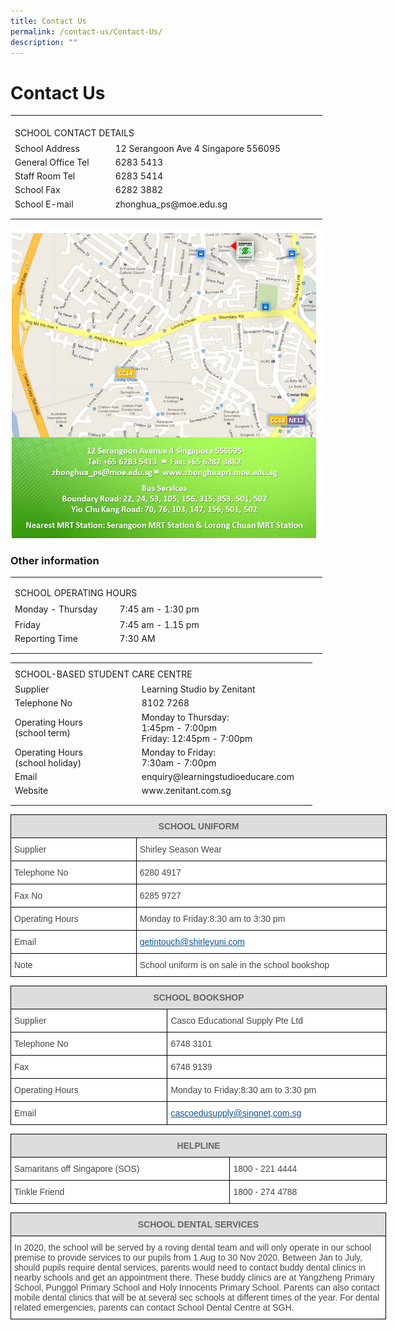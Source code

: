 ```yaml
---
title: Contact Us
permalink: /contact-us/Contact-Us/
description: ""
---
```

Contact Us
==========
<table border="0" cellpadding="0" cellspacing="0" width="499" style="border-collapse:
 collapse;width:374pt"><colgroup><col width="164" style="mso-width-source:userset;mso-width-alt:5997;width:123pt"> <col width="316" style="mso-width-source:userset;mso-width-alt:11556;width:237pt"> <col width="19" style="mso-width-source:userset;mso-width-alt:694;width:14pt"></colgroup><tbody><tr height="10" style="mso-height-source:userset;height:7.5pt"><td height="10" class="xl65" width="164" style="height:7.5pt;width:123pt"><a name="RANGE!C2:E9"></a></td><td class="xl65" width="316" style="width:237pt"></td><td class="xl65" width="19" style="width:14pt"></td></tr><tr height="21" style="height:15.75pt"><td colspan="2" height="21" class="xl68" style="height:15.75pt">SCHOOL CONTACT DETAILS</td><td class="xl65"></td></tr><tr height="21" style="height:15.75pt;box-sizing: border-box;border-color:var(--chakra-colors-gray-200);
  overflow-wrap: break-word"><td height="21" class="xl65" style="height:15.75pt;box-sizing: border-box;
  overflow-wrap: break-word;border-image: initial">School Address</td><td class="xl67" style="box-sizing: border-box;overflow-wrap: break-word;
  border-image: initial">12 Serangoon Ave 4 Singapore 556095</td><td class="xl65"></td></tr><tr height="21" style="height:15.75pt;box-sizing: border-box;border-color:var(--chakra-colors-gray-200);
  overflow-wrap: break-word"><td height="21" class="xl65" style="height:15.75pt;box-sizing: border-box;
  overflow-wrap: break-word;border-image: initial">General Office Tel</td><td class="xl66" style="border-top:none;box-sizing: border-box;overflow-wrap: break-word;
  border-image: initial">6283 5413</td><td class="xl65"></td></tr><tr height="21" style="height:15.75pt;box-sizing: border-box;border-color:var(--chakra-colors-gray-200);
  overflow-wrap: break-word"><td height="21" class="xl65" style="height:15.75pt;box-sizing: border-box;
  overflow-wrap: break-word;border-image: initial">Staff Room Tel</td><td class="xl66" style="border-top:none;box-sizing: border-box;overflow-wrap: break-word;
  border-image: initial">6283 5414</td><td class="xl65"></td></tr><tr height="21" style="height:15.75pt;box-sizing: border-box;border-color:var(--chakra-colors-gray-200);
  overflow-wrap: break-word"><td height="21" class="xl65" style="height:15.75pt;box-sizing: border-box;
  overflow-wrap: break-word;border-image: initial">School Fax</td><td class="xl66" style="border-top:none;box-sizing: border-box;overflow-wrap: break-word;
  border-image: initial">6282 3882</td><td class="xl65"></td></tr><tr height="21" style="height:15.75pt;box-sizing: border-box;border-color:var(--chakra-colors-gray-200);
  overflow-wrap: break-word"><td height="21" class="xl65" style="height:15.75pt;box-sizing: border-box;
  overflow-wrap: break-word">School E-mail</td><td class="xl66" style="border-top:none;box-sizing: border-box;overflow-wrap: break-word"><span style="box-sizing: border-box;border-color:var(--chakra-colors-gray-200);
  overflow-wrap: break-word">zhonghua_ps@moe.edu.sg</span></td><td class="xl65"></td></tr><tr height="7" style="mso-height-source:userset;height:5.25pt"><td height="7" class="xl65" style="height:5.25pt"></td><td class="xl65"></td><td class="xl65"></td></tr></tbody></table>


![](/images/Contact%20Us.png)

### Other information

<table border="0" cellpadding="0" cellspacing="0" width="499" style="border-collapse:
 collapse;width:374pt"><colgroup><col width="164" style="mso-width-source:userset;mso-width-alt:5997;width:123pt"> <col width="316" style="mso-width-source:userset;mso-width-alt:11556;width:237pt"> <col width="19" style="mso-width-source:userset;mso-width-alt:694;width:14pt"></colgroup><tbody><tr height="7" style="mso-height-source:userset;height:5.25pt"><td height="7" class="xl65" width="164" style="height:5.25pt;width:123pt"><a name="RANGE!C11:E16"></a></td><td class="xl65" width="316" style="width:237pt"></td><td class="xl65" width="19" style="width:14pt"></td></tr><tr height="21" style="height:15.75pt"><td colspan="2" height="21" class="xl68" style="height:15.75pt">SCHOOL OPERATING HOURS</td><td class="xl65"></td></tr><tr height="21" style="height:15.75pt"><td height="21" class="xl65" style="height:15.75pt">Monday - Thursday</td><td class="xl67" style="box-sizing: border-box;overflow-wrap: break-word;
  border-image: initial">7:45 am - 1:30 pm</td><td class="xl65"></td></tr><tr height="21" style="height:15.75pt;box-sizing: border-box;border-color:var(--chakra-colors-gray-200);
  overflow-wrap: break-word"><td height="21" class="xl65" style="height:15.75pt;box-sizing: border-box;
  overflow-wrap: break-word;border-image: initial">Friday</td><td class="xl66" style="border-top:none;box-sizing: border-box;overflow-wrap: break-word;
  border-image: initial">7:45 am - 1.15 pm</td><td class="xl65"></td></tr><tr height="21" style="height:15.75pt;box-sizing: border-box;border-color:var(--chakra-colors-gray-200);
  overflow-wrap: break-word"><td height="21" class="xl65" style="height:15.75pt;box-sizing: border-box;
  overflow-wrap: break-word">Reporting Time</td><td class="xl69" style="border-top:none;box-sizing: border-box;overflow-wrap: break-word">7:30 AM</td><td class="xl65"></td></tr><tr height="6" style="mso-height-source:userset;height:4.5pt"><td height="6" class="xl65" style="height:4.5pt"></td><td class="xl65"></td><td class="xl65"></td></tr></tbody></table>




<table border="0" cellpadding="0" cellspacing="0" width="483" style="border-collapse:
 collapse;width:362pt"><colgroup><col width="215" style="mso-width-source:userset;mso-width-alt:7862;width:161pt"> <col width="268" style="mso-width-source:userset;mso-width-alt:9801;width:201pt"></colgroup><tbody><tr height="6" style="mso-height-source:userset;height:4.5pt"><td height="6" class="xl65" width="215" style="height:4.5pt;width:161pt;box-sizing: border-box;
  overflow-wrap: break-word"><a name="RANGE!C18:D27"></a></td><td class="xl65" width="268" style="width:201pt"></td></tr><tr height="21" style="height:15.75pt"><td colspan="2" height="21" class="xl68" style="height:15.75pt">SCHOOL-BASED STUDENT CARE CENTRE</td></tr><tr height="21" style="height:15.75pt;box-sizing: border-box;border-color:var(--chakra-colors-gray-200);
  overflow-wrap: break-word"><td height="21" class="xl65" style="height:15.75pt;box-sizing: border-box;
  overflow-wrap: break-word;border-image: initial">Supplier</td><td class="xl67" style="box-sizing: border-box;overflow-wrap: break-word;
  border-image: initial">Learning Studio by Zenitant</td></tr><tr height="20" style="height:15.0pt;box-sizing: border-box;border-color:var(--chakra-colors-gray-200);
  overflow-wrap: break-word"><td height="20" class="xl65" style="height:15.0pt;box-sizing: border-box;
  overflow-wrap: break-word;border-image: initial">Telephone No</td><td class="xl69" style="border-top:none;box-sizing: border-box;overflow-wrap: break-word;
  border-image: initial">8102 7268</td></tr><tr height="20" style="height:15.0pt;box-sizing: border-box;border-color:var(--chakra-colors-gray-200);
  overflow-wrap: break-word"><td rowspan="2" height="40" class="xl65" style="height:30.0pt;box-sizing: border-box;
  overflow-wrap: break-word;border-image: initial">Operating Hours
	<br>(school term)</td><td rowspan="2" class="xl70" width="268" style="width:201pt;box-sizing: border-box;
  overflow-wrap: break-word;border-image: initial">Monday to Thursday: 
<br>1:45pm - 7:00pm
<br>Friday: 12:45pm - 7:00pm</td></tr><tr height="20" style="height:15.0pt"></tr><tr height="20" style="height:15.0pt;box-sizing: border-box;border-color:var(--chakra-colors-gray-200);
  overflow-wrap: break-word"><td height="20" class="xl65" style="height:15.0pt;box-sizing: border-box;
  overflow-wrap: break-word;border-image: initial">Operating Hours
<br>(school holiday)</td><td class="xl65" style="box-sizing: border-box;overflow-wrap: break-word;
  border-image: initial">Monday to Friday:
<br>7:30am - 7:00pm</td></tr><tr height="21" style="height:15.75pt;box-sizing: border-box;border-color:var(--chakra-colors-gray-200);
  overflow-wrap: break-word"><td height="21" class="xl65" style="height:15.75pt;box-sizing: border-box;
  overflow-wrap: break-word;border-image: initial">Email</td><td class="xl67" style="box-sizing: border-box;overflow-wrap: break-word;
  border-image: initial">enquiry@learningstudioeducare.com</td></tr><tr height="21" style="height:15.75pt;box-sizing: border-box;border-color:var(--chakra-colors-gray-200);
  overflow-wrap: break-word"><td height="21" class="xl65" style="height:15.75pt;box-sizing: border-box;
  overflow-wrap: break-word">Website</td><td class="xl66" style="border-top:none;box-sizing: border-box;overflow-wrap: break-word"><span style="box-sizing: border-box;border-color:var(--chakra-colors-gray-200);
  overflow-wrap: break-word">www.zenitant.com.sg</span></td></tr><tr height="6" style="mso-height-source:userset;height:4.5pt"><td height="6" class="xl65" style="height:4.5pt"></td><td class="xl65"></td></tr></tbody></table>













<style type="text/css">
.tg  {border-collapse:collapse;border-spacing:0;}
.tg td{border-color:black;border-style:solid;border-width:1px;font-family:Arial, sans-serif;font-size:14px;
  overflow:hidden;padding:10px 5px;word-break:normal;}
.tg th{border-color:black;border-style:solid;border-width:1px;font-family:Arial, sans-serif;font-size:14px;
  font-weight:normal;overflow:hidden;padding:10px 5px;word-break:normal;}
.tg .tg-a4yv{background-color:#DDD;color:#666;font-weight:bold;text-align:center;vertical-align:top}
.tg .tg-sdzj{background-color:#FFF;color:#454545;text-align:left;vertical-align:middle}
.tg .tg-feur{background-color:#FFF;color:#0B5394;text-align:left;text-decoration:underline;vertical-align:top}
</style>
<table class="tg" style="undefined;table-layout: fixed; width: 602px">
<colgroup>
<col style="width: 201px">
<col style="width: 401px">
</colgroup>
<thead>
  <tr>
    <th class="tg-a4yv" colspan="2">SCHOOL UNIFORM</th>
  </tr>
</thead>
<tbody>
  <tr>
    <td class="tg-sdzj">Supplier</td>
    <td class="tg-sdzj">Shirley Season Wear</td>
  </tr>
  <tr>
    <td class="tg-sdzj">Telephone No</td>
    <td class="tg-sdzj">6280 4917</td>
  </tr>
  <tr>
    <td class="tg-sdzj">Fax No</td>
    <td class="tg-sdzj">6285 9727</td>
  </tr>
  <tr>
    <td class="tg-sdzj">Operating Hours</td>
    <td class="tg-sdzj">Monday to Friday:8:30 am to 3:30 pm</td>
  </tr>
  <tr>
    <td class="tg-sdzj">Email  </td>
    <td class="tg-feur">getintouch@shirleyuni.com</td>
  </tr>
  <tr>
    <td class="tg-sdzj">Note</td>
    <td class="tg-sdzj">School uniform is on sale in the school bookshop</td>
  </tr>
</tbody>
</table>

<style type="text/css">
.tg  {border-collapse:collapse;border-spacing:0;}
.tg td{border-color:black;border-style:solid;border-width:1px;font-family:Arial, sans-serif;font-size:14px;
  overflow:hidden;padding:10px 5px;word-break:normal;}
.tg th{border-color:black;border-style:solid;border-width:1px;font-family:Arial, sans-serif;font-size:14px;
  font-weight:normal;overflow:hidden;padding:10px 5px;word-break:normal;}
.tg .tg-a4yv{background-color:#DDD;color:#666;font-weight:bold;text-align:center;vertical-align:top}
.tg .tg-sdzj{background-color:#FFF;color:#454545;text-align:left;vertical-align:middle}
.tg .tg-feur{background-color:#FFF;color:#0B5394;text-align:left;text-decoration:underline;vertical-align:top}
</style>
<table class="tg" style="undefined;table-layout: fixed; width: 602px">
<colgroup>
<col style="width: 251px">
<col style="width: 351px">
</colgroup>
<thead>
  <tr>
    <th class="tg-a4yv" colspan="2">SCHOOL BOOKSHOP</th>
  </tr>
</thead>
<tbody>
  <tr>
    <td class="tg-sdzj">Supplier </td>
    <td class="tg-sdzj">Casco Educational Supply Pte Ltd</td>
  </tr>
  <tr>
    <td class="tg-sdzj">Telephone No</td>
    <td class="tg-sdzj">6748 3101</td>
  </tr>
  <tr>
    <td class="tg-sdzj">Fax</td>
    <td class="tg-sdzj">6748 9139</td>
  </tr>
  <tr>
    <td class="tg-sdzj">Operating Hours</td>
    <td class="tg-sdzj">Monday to Friday:8:30 am to 3:30 pm</td>
  </tr>
  <tr>
    <td class="tg-sdzj">Email</td>
    <td class="tg-feur">cascoedusupply@singnet,com.sg</td>
  </tr>
</tbody>
</table>

<style type="text/css">
.tg  {border-collapse:collapse;border-spacing:0;}
.tg td{border-color:black;border-style:solid;border-width:1px;font-family:Arial, sans-serif;font-size:14px;
  overflow:hidden;padding:10px 5px;word-break:normal;}
.tg th{border-color:black;border-style:solid;border-width:1px;font-family:Arial, sans-serif;font-size:14px;
  font-weight:normal;overflow:hidden;padding:10px 5px;word-break:normal;}
.tg .tg-a4yv{background-color:#DDD;color:#666;font-weight:bold;text-align:center;vertical-align:top}
.tg .tg-sdzj{background-color:#FFF;color:#454545;text-align:left;vertical-align:middle}
</style>
<table class="tg" style="undefined;table-layout: fixed; width: 602px">
<colgroup>
<col style="width: 351px">
<col style="width: 251px">
</colgroup>
<thead>
  <tr>
    <th class="tg-a4yv" colspan="2">HELPLINE</th>
  </tr>
</thead>
<tbody>
  <tr>
    <td class="tg-sdzj">Samaritans off Singapore (SOS)</td>
    <td class="tg-sdzj">1800 - 221 4444</td>
  </tr>
  <tr>
    <td class="tg-sdzj">Tinkle Friend</td>
    <td class="tg-sdzj">1800 - 274 4788</td>
  </tr>
</tbody>
</table>

<style type="text/css">
.tg  {border-collapse:collapse;border-spacing:0;}
.tg td{border-color:black;border-style:solid;border-width:1px;font-family:Arial, sans-serif;font-size:14px;
  overflow:hidden;padding:10px 5px;word-break:normal;}
.tg th{border-color:black;border-style:solid;border-width:1px;font-family:Arial, sans-serif;font-size:14px;
  font-weight:normal;overflow:hidden;padding:10px 5px;word-break:normal;}
.tg .tg-a4yv{background-color:#DDD;color:#666;font-weight:bold;text-align:center;vertical-align:top}
.tg .tg-sdzj{background-color:#FFF;color:#454545;text-align:left;vertical-align:middle}
</style>
<table class="tg" style="undefined;table-layout: fixed; width: 601px">
<colgroup>
<col style="width: 601px">
</colgroup>
<thead>
  <tr>
    <th class="tg-a4yv">SCHOOL DENTAL SERVICES</th>
  </tr>
</thead>
<tbody>
  <tr>
    <td class="tg-sdzj">In 2020, the school will be served by a roving dental team and will only operate in our school premise to provide services to our pupils from 1 Aug to 30 Nov 2020. Between Jan to July, should pupils require dental services, parents would need to contact buddy dental clinics in nearby schools and get an appointment there. These buddy clinics are at Yangzheng Primary School, Punggol Primary School and Holy Innocents Primary School. Parents can also contact mobile dental clinics that will be at several sec schools at different times of the year. For dental related emergencies, parents can contact School Dental Centre at SGH.</td>
  </tr>
</tbody>
</table>